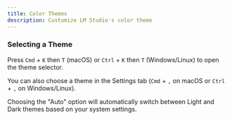 ```yaml
---
title: Color Themes
description: Customize LM Studio's color theme
---
```


### Selecting a Theme

Press `Cmd` + `K` then `T` (macOS) or `Ctrl` + `K` then `T` (Windows/Linux) to open the theme selector.

You can also choose a theme in the Settings tab (`Cmd` + `,` on macOS or `Ctrl` + `,` on Windows/Linux).

Choosing the "Auto" option will automatically switch between Light and Dark themes based on your system settings.
